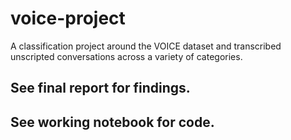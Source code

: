 # voice-project

A classification project around the VOICE dataset and transcribed unscripted conversations across a variety of categories.

## See final report for findings.

## See working notebook for code.
